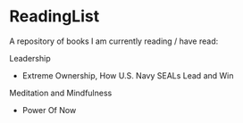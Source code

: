 # ReadingList
A repository of books I am currently reading / have read:

Leadership
- Extreme Ownership, How U.S. Navy SEALs Lead and Win

Meditation and Mindfulness
- Power Of Now
